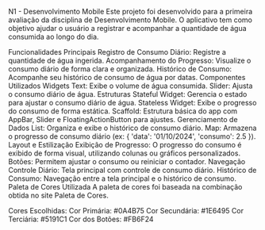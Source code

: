 N1 - Desenvolvimento Mobile
Este projeto foi desenvolvido para a primeira avaliação da disciplina de Desenvolvimento Mobile. O aplicativo tem como objetivo ajudar o usuário a registrar e acompanhar a quantidade de água consumida ao longo do dia.

Funcionalidades Principais
Registro de Consumo Diário: Registre a quantidade de água ingerida.
Acompanhamento do Progresso: Visualize o consumo diário de forma clara e organizada.
Histórico de Consumo: Acompanhe seu histórico de consumo de água por datas.
Componentes Utilizados
Widgets
Text: Exibe o volume de água consumida.
Slider: Ajusta o consumo diário de água.
Estruturas
Stateful Widget: Gerencia o estado para ajustar o consumo diário de água.
Stateless Widget: Exibe o progresso do consumo de forma estática.
Scaffold: Estrutura básica do app com AppBar, Slider e FloatingActionButton para ajustes.
Gerenciamento de Dados
List: Organiza e exibe o histórico de consumo diário.
Map: Armazena o progresso de consumo diário (ex: { 'data': '01/10/2024', 'consumo': 2.5 }).
Layout e Estilização
Exibição de Progresso: O progresso do consumo é exibido de forma visual, utilizando colunas ou gráficos personalizados.
Botões: Permitem ajustar o consumo ou reiniciar o contador.
Navegação
Controle Diário: Tela principal com controle de consumo diário.
Histórico de Consumo: Navegação entre a tela principal e o histórico de consumo.
Paleta de Cores Utilizada
A paleta de cores foi baseada na combinação obtida no site Paleta de Cores.

Cores Escolhidas:
Cor Primária:
#0A4B75
Cor Secundária:
#1E6495
Cor Terciária:
#5191C1
Cor dos Botões:
#FB6F24
